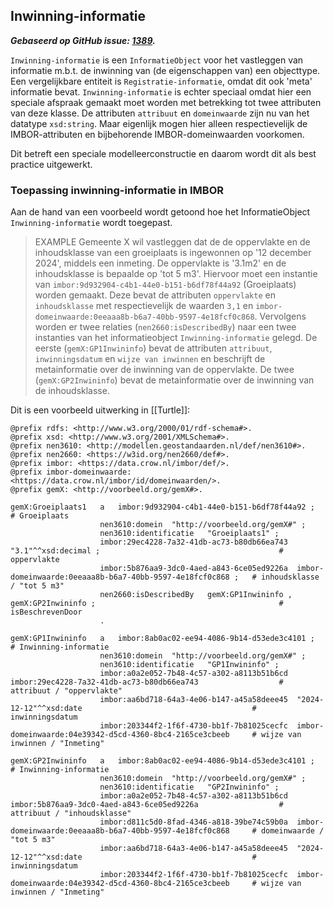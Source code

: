 ## Inwinning-informatie

***Gebaseerd op GitHub issue: [1389](https://github.com/Stichting-CROW/imbor/issues/1389).***

`Inwinning-informatie` is een `InformatieObject` voor het vastleggen van informatie m.b.t. de inwinning van (de eigenschappen van) een objecttype. 
Een vergelijkbare entiteit is `Registratie-informatie`, omdat dit ook 'meta' informatie bevat. 
`Inwinning-informatie` is echter speciaal omdat hier een speciale afspraak gemaakt moet worden met betrekking tot twee attributen van deze klasse. 
De attributen `attribuut` en `domeinwaarde` zijn nu van het datatype `xsd:string`.
Maar eigenlijk mogen hier alleen respectievelijk de IMBOR-attributen en bijbehorende IMBOR-domeinwaarden voorkomen. 

Dit betreft een speciale modelleerconstructie en daarom wordt dit als best practice uitgewerkt. 

### Toepassing inwinning-informatie in IMBOR

Aan de hand van een voorbeeld wordt getoond hoe het InformatieObject `Inwinning-informatie` wordt toegepast.

>EXAMPLE
>Gemeente X wil vastleggen dat de de oppervlakte en de inhoudsklasse van een groeiplaats is ingewonnen op '12 december 2024', middels een inmeting. De oppervlakte is '3.1m2' en de inhoudsklasse is bepaalde op 'tot 5 m3'. Hiervoor moet een instantie van `imbor:9d932904-c4b1-44e0-b151-b6df78f44a92` (Groeiplaats) worden gemaakt. Deze bevat de attributen `oppervlakte` en `inhoudsklasse` met respectievelijk de waarden `3,1` en `imbor-domeinwaarde:0eeaaa8b-b6a7-40bb-9597-4e18fcf0c868`. Vervolgens worden er twee relaties (`nen2660:isDescribedBy`) naar een twee instanties van het informatieobject `Inwinning-informatie` gelegd. De eerste (`gemX:GP1Inwininfo`) bevat de attributen `attribuut`, `inwinningsdatum` en `wijze van inwinnen` en beschrijft de metainformatie over de inwinning van de oppervlakte. De twee (`gemX:GP2Inwininfo`) bevat de metainformatie over de inwinning van de inhoudsklasse. 

Dit is een voorbeeld uitwerking in [[Turtle]]:

```turtle
@prefix rdfs: <http://www.w3.org/2000/01/rdf-schema#>.
@prefix xsd: <http://www.w3.org/2001/XMLSchema#>.
@prefix nen3610: <http://modellen.geostandaarden.nl/def/nen3610#>.
@prefix nen2660: <https://w3id.org/nen2660/def#>.
@prefix imbor: <https://data.crow.nl/imbor/def/>.
@prefix imbor-domeinwaarde: <https://data.crow.nl/imbor/id/domeinwaarden/>.
@prefix gemX: <http://voorbeeld.org/gemX#>.

gemX:Groeiplaats1   a   imbor:9d932904-c4b1-44e0-b151-b6df78f44a92 ;                                                        # Groeiplaats
                    nen3610:domein  "http://voorbeeld.org/gemX#" ;              
                    nen3610:identificatie   "Groeiplaats1" ;
                    imbor:29ec4228-7a32-41db-ac73-b80db66ea743  "3.1"^^xsd:decimal ;                                        # oppervlakte
                    imbor:5b876aa9-3dc0-4aed-a843-6ce05ed9226a  imbor-domeinwaarde:0eeaaa8b-b6a7-40bb-9597-4e18fcf0c868 ;   # inhoudsklasse / "tot 5 m3"
                    nen2660:isDescribedBy   gemX:GP1Inwininfo , gemX:GP2Inwininfo ;                                         # isBeschrevenDoor
                    .

gemX:GP1Inwininfo   a   imbor:8ab0ac02-ee94-4086-9b14-d53ede3c4101 ;                                                        # Inwinning-informatie
                    nen3610:domein  "http://voorbeeld.org/gemX#" ;              
                    nen3610:identificatie   "GP1Inwininfo" ;
                    imbor:a0a2e052-7b48-4c57-a302-a8113b51b6cd  imbor:29ec4228-7a32-41db-ac73-b80db66ea743                  # attribuut / "oppervlakte"
                    imbor:aa6bd718-64a3-4e06-b147-a45a58deee45  "2024-12-12"^^xsd:date                                      # inwinningsdatum
                    imbor:203344f2-1f6f-4730-bb1f-7b81025cecfc  imbor-domeinwaarde:04e39342-d5cd-4360-8bc4-2165ce3cbeeb     # wijze van inwinnen / "Inmeting"

gemX:GP2Inwininfo   a   imbor:8ab0ac02-ee94-4086-9b14-d53ede3c4101 ;                                                        # Inwinning-informatie
                    nen3610:domein  "http://voorbeeld.org/gemX#" ;              
                    nen3610:identificatie   "GP2Inwininfo" ;
                    imbor:a0a2e052-7b48-4c57-a302-a8113b51b6cd  imbor:5b876aa9-3dc0-4aed-a843-6ce05ed9226a                  # attribuut / "inhoudsklasse"
                    imbor:d811c5d0-8fad-4346-a818-39be74c59b0a  imbor-domeinwaarde:0eeaaa8b-b6a7-40bb-9597-4e18fcf0c868     # domeinwaarde / "tot 5 m3"
                    imbor:aa6bd718-64a3-4e06-b147-a45a58deee45  "2024-12-12"^^xsd:date                                      # inwinningsdatum
                    imbor:203344f2-1f6f-4730-bb1f-7b81025cecfc  imbor-domeinwaarde:04e39342-d5cd-4360-8bc4-2165ce3cbeeb     # wijze van inwinnen / "Inmeting"

```
